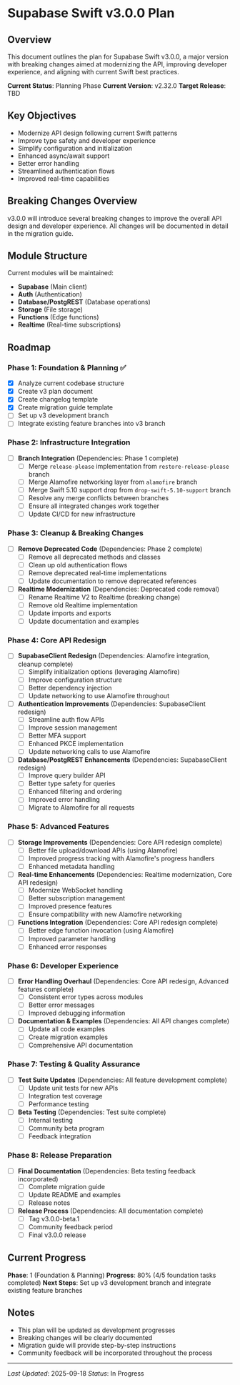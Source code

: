 # Supabase Swift v3.0.0 Plan

## Overview
This document outlines the plan for Supabase Swift v3.0.0, a major version with breaking changes aimed at modernizing the API, improving developer experience, and aligning with current Swift best practices.

**Current Status**: Planning Phase
**Current Version**: v2.32.0
**Target Release**: TBD

## Key Objectives
- Modernize API design following current Swift patterns
- Improve type safety and developer experience
- Simplify configuration and initialization
- Enhanced async/await support
- Better error handling
- Streamlined authentication flows
- Improved real-time capabilities

## Breaking Changes Overview
v3.0.0 will introduce several breaking changes to improve the overall API design and developer experience. All changes will be documented in detail in the migration guide.

## Module Structure
Current modules will be maintained:
- **Supabase** (Main client)
- **Auth** (Authentication)
- **Database/PostgREST** (Database operations)
- **Storage** (File storage)
- **Functions** (Edge functions)
- **Realtime** (Real-time subscriptions)

## Roadmap

### Phase 1: Foundation & Planning ✅
- [x] Analyze current codebase structure
- [x] Create v3 plan document
- [x] Create changelog template
- [x] Create migration guide template
- [ ] Set up v3 development branch
- [ ] Integrate existing feature branches into v3 branch

### Phase 2: Infrastructure Integration
- [ ] **Branch Integration** (Dependencies: Phase 1 complete)
  - [ ] Merge `release-please` implementation from `restore-release-please` branch
  - [ ] Merge Alamofire networking layer from `alamofire` branch
  - [ ] Merge Swift 5.10 support drop from `drop-swift-5.10-support` branch
  - [ ] Resolve any merge conflicts between branches
  - [ ] Ensure all integrated changes work together
  - [ ] Update CI/CD for new infrastructure

### Phase 3: Cleanup & Breaking Changes
- [ ] **Remove Deprecated Code** (Dependencies: Phase 2 complete)
  - [ ] Remove all deprecated methods and classes
  - [ ] Clean up old authentication flows
  - [ ] Remove deprecated real-time implementations
  - [ ] Update documentation to remove deprecated references

- [ ] **Realtime Modernization** (Dependencies: Deprecated code removal)
  - [ ] Rename Realtime V2 to Realtime (breaking change)
  - [ ] Remove old Realtime implementation
  - [ ] Update imports and exports
  - [ ] Update documentation and examples

### Phase 4: Core API Redesign
- [ ] **SupabaseClient Redesign** (Dependencies: Alamofire integration, cleanup complete)
  - [ ] Simplify initialization options (leveraging Alamofire)
  - [ ] Improve configuration structure
  - [ ] Better dependency injection
  - [ ] Update networking to use Alamofire throughout

- [ ] **Authentication Improvements** (Dependencies: SupabaseClient redesign)
  - [ ] Streamline auth flow APIs
  - [ ] Improve session management
  - [ ] Better MFA support
  - [ ] Enhanced PKCE implementation
  - [ ] Update networking calls to use Alamofire

- [ ] **Database/PostgREST Enhancements** (Dependencies: SupabaseClient redesign)
  - [ ] Improve query builder API
  - [ ] Better type safety for queries
  - [ ] Enhanced filtering and ordering
  - [ ] Improved error handling
  - [ ] Migrate to Alamofire for all requests

### Phase 5: Advanced Features
- [ ] **Storage Improvements** (Dependencies: Core API redesign complete)
  - [ ] Better file upload/download APIs (using Alamofire)
  - [ ] Improved progress tracking with Alamofire's progress handlers
  - [ ] Enhanced metadata handling

- [ ] **Real-time Enhancements** (Dependencies: Realtime modernization, Core API redesign)
  - [ ] Modernize WebSocket handling
  - [ ] Better subscription management
  - [ ] Improved presence features
  - [ ] Ensure compatibility with new Alamofire networking

- [ ] **Functions Integration** (Dependencies: Core API redesign complete)
  - [ ] Better edge function invocation (using Alamofire)
  - [ ] Improved parameter handling
  - [ ] Enhanced error responses

### Phase 6: Developer Experience
- [ ] **Error Handling Overhaul** (Dependencies: Core API redesign, Advanced features complete)
  - [ ] Consistent error types across modules
  - [ ] Better error messages
  - [ ] Improved debugging information

- [ ] **Documentation & Examples** (Dependencies: All API changes complete)
  - [ ] Update all code examples
  - [ ] Create migration examples
  - [ ] Comprehensive API documentation

### Phase 7: Testing & Quality Assurance
- [ ] **Test Suite Updates** (Dependencies: All feature development complete)
  - [ ] Update unit tests for new APIs
  - [ ] Integration test coverage
  - [ ] Performance testing

- [ ] **Beta Testing** (Dependencies: Test suite complete)
  - [ ] Internal testing
  - [ ] Community beta program
  - [ ] Feedback integration

### Phase 8: Release Preparation
- [ ] **Final Documentation** (Dependencies: Beta testing feedback incorporated)
  - [ ] Complete migration guide
  - [ ] Update README and examples
  - [ ] Release notes

- [ ] **Release Process** (Dependencies: All documentation complete)
  - [ ] Tag v3.0.0-beta.1
  - [ ] Community feedback period
  - [ ] Final v3.0.0 release

## Current Progress
**Phase**: 1 (Foundation & Planning)
**Progress**: 80% (4/5 foundation tasks completed)
**Next Steps**: Set up v3 development branch and integrate existing feature branches

## Notes
- This plan will be updated as development progresses
- Breaking changes will be clearly documented
- Migration guide will provide step-by-step instructions
- Community feedback will be incorporated throughout the process

---
*Last Updated*: 2025-09-18
*Status*: In Progress